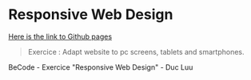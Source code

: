 # Responsive Web Design

[Here is the link to Github pages](https://luuduc34.github.io/responsive-colors/)

> Exercice : Adapt website to pc screens, tablets and smartphones.

BeCode - Exercice "Responsive Web Design" - Duc Luu